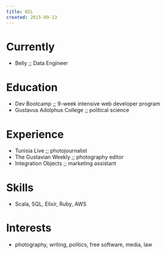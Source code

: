 ```yaml
---
title: NIL
created: 2015-09-13
---
```


# Currently

- Belly ;; Data Engineer


# Education

- Dev Bootcamp ;; 9-week intensive web developer program
- Gustavus Adolphus College ;; political science


# Experience

- Tunisia Live ;; photojournalist
- The Gustavian Weekly ;; photography editor
- Integration Objects ;; marketing assistant


# Skills

- Scala, SQL, Elixir, Ruby, AWS


# Interests

- photography, writing, politics, free software, media, law
